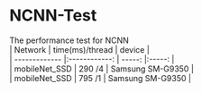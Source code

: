 # NCNN-Test
The performance test for NCNN <br />
| Network       | time(ms)/thread            | device   | <br />
| ------------- |:------------:    | -----: |:-----: |<br />
| mobileNet_SSD | 290 /4      | Samsung SM-G9350 |<br />
| mobileNet_SSD | 795 /1      | Samsung SM-G9350 |
